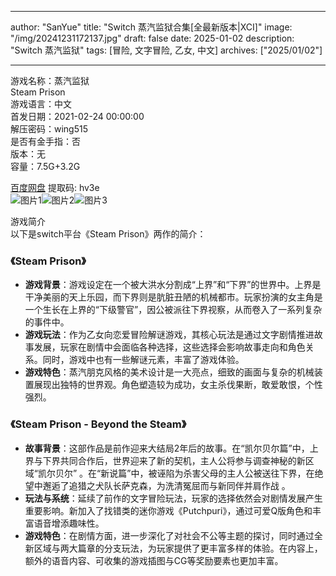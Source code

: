 
---
author: "SanYue"
title: "Switch 蒸汽监狱合集[全最新版本|XCI]"
image: "/img/20241231172137.jpg"
draft: false
date: 2025-01-02
description: "Switch 蒸汽监狱"
tags: [冒险, 文字冒险, 乙女, 中文]
archives: ["2025/01/02"]

---

游戏名称：蒸汽监狱   
Steam Prison    
游戏语言：中文  
首发日期：2021-02-24 00:00:00  
解压密码：wing515  
是否有金手指：否  
版本：无   
容量：7.5G+3.2G

[百度网盘](https://pan.baidu.com/s/1ndwt4BfK85amps94X8yfeg) 提取码: hv3e  
![图片1](/img/ca8657.jpg)![图片2](/img/380378.jpg)![图片3](/img/0ba6c2.jpg)  

游戏简介  
以下是switch平台《Steam Prison》两作的简介：

### 《Steam Prison》
- **游戏背景**：游戏设定在一个被大洪水分割成“上界”和“下界”的世界中。上界是干净美丽的天上乐园，而下界则是肮脏丑陋的机械都市。玩家扮演的女主角是一个生长在上界的“下级警官”，因公被派往下界视察，从而卷入了一系列复杂的事件中。
- **游戏玩法**：作为乙女向恋爱冒险解谜游戏，其核心玩法是通过文字剧情推进故事发展，玩家在剧情中会面临各种选择，这些选择会影响故事走向和角色关系。同时，游戏中也有一些解谜元素，丰富了游戏体验。
- **游戏特色**：蒸汽朋克风格的美术设计是一大亮点，细致的画面与复杂的机械装置展现出独特的世界观。角色塑造较为成功，女主杀伐果断，敢爱敢恨，个性强烈。

### 《Steam Prison - Beyond the Steam》
- **故事背景**：这部作品是前作迎来大结局2年后的故事。在“凯尔贝尔篇”中，上界与下界共同合作后，世界迎来了新的契机，主人公将参与调查神秘的新区域“凯尔贝尔” 。在“新说篇”中，被诬陷为杀害父母的主人公被送往下界，在绝望中邂逅了追猎之犬队长萨克森，为洗清冤屈而与新同伴并肩作战 。
- **玩法与系统**：延续了前作的文字冒险玩法，玩家的选择依然会对剧情发展产生重要影响。新加入了找错类的迷你游戏《Putchpuri》，通过可爱Q版角色和丰富语音增添趣味性。
- **游戏特色**：在剧情方面，进一步深化了对社会不公等主题的探讨，同时通过全新区域与两大篇章的分支玩法，为玩家提供了更丰富多样的体验。在内容上，额外的语音内容、可收集的游戏插图与CG等奖励要素也更加丰富。
